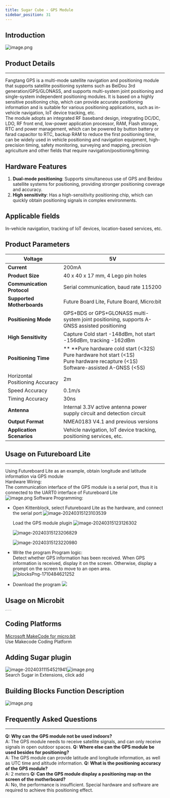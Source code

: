 ```yaml
---
title: Sugar Cube - GPS Module
sidebar_position: 31
---
```



## Introduction

![image.png](https://learn.kittenbot.cn/2024md_pic/1708401312508-04fd0564-eea2-445b-9653-32dff15389f2.png)





## Product Details
---
Fangtang GPS is a multi-mode satellite navigation and positioning module that supports satellite positioning systems such as BeiDou 3rd generation/GPS/GLONASS, and supports multi-system joint positioning and single-system independent positioning modules. It is based on a highly sensitive positioning chip, which can provide accurate positioning information and is suitable for various positioning applications, such as in-vehicle navigation, IoT device tracking, etc.<br />
The module adopts an integrated RF baseband design, integrating DC/DC, LDO, RF front end, low-power application processor, RAM, Flash storage, RTC and power management, which can be powered by button battery or farad capacitor to RTC, backup RAM to reduce the first positioning time, can be widely used in vehicle positioning and navigation equipment, high-precision timing, safety monitoring, surveying and mapping, precision agriculture and other fields that require navigation/positioning/timing.





## Hardware Features
1. **Dual-mode positioning**: Supports simultaneous use of GPS and Beidou satellite systems for positioning, providing stronger positioning coverage and accuracy.
2. **High sensitivity**: Has a high-sensitivity positioning chip, which can quickly obtain positioning signals in complex environments.





## Applicable fields
In-vehicle navigation, tracking of IoT devices, location-based services, etc.





## Product Parameters
| **Voltage** | 5V |
| --- | --- |
| **Current** | 200mA |
| **Product Size** | 40 x 40 x 17 mm, 4 Lego pin holes |
| **Communication Protocol** | Serial communication, baud rate 115200 |
| **Supported Motherboards** | Future Board Lite, Future Board, Micro:bit |
| **Positioning Mode** | GPS+BDS or GPS+GLONASS multi-system joint positioning, supports A-GNSS assisted positioning |
| **High Sensitivity** | Capture Cold start -148dBm, hot start -156dBm, tracking -162dBm |
| **Positioning Time** | ** **Pure hardware cold start (<32S)<br /> Pure hardware hot start (<1S)<br /> Pure hardware recapture (<1S)<br /> Software-assisted A-GNSS (<5S)  |
|  Horizontal Positioning Accuracy   |  2m |
|  Speed Accuracy  | 0.1m/s |
|  Timing Accuracy   |  30ns |
| **Antenna** | Internal 3.3V active antenna power supply circuit and detection circuit |
| **Output Format** | NMEA0183 V4.1 and previous versions |
| **Application Scenarios** |  Vehicle navigation, IoT device tracking, positioning services, etc. |





## Usage on Futureboard Lite
---
Using Futureboard Lite as an example, obtain longitude and latitude information via GPS module<br />
Hardware Wiring:<br />
The communication interface of the GPS module is a serial port, thus it is connected to the UART0 interface of Futureboard Lite<br />
![image.png](https://learn.kittenbot.cn/2024md_pic/1708509761054-465dbb77-f888-43b4-abf5-af70cbceedbf.png)
Software Programming:

- Open Kittenblock, select Futureboard Lite as the hardware, and connect the serial port
  ![image-20240315123103539](https://learn.kittenbot.cn/2024md_pic/image-20240315123103539.png)

  Load the GPS module plugin
  ![image-20240315123126302](https://learn.kittenbot.cn/2024md_pic/image-20240315123126302.png)

  

  ![image-20240315123206829](https://learn.kittenbot.cn/2024md_pic/image-20240315123206829.png)

  

  ![image-20240315123220980](https://learn.kittenbot.cn/2024md_pic/image-20240315123220980.png)

- Write the program
  Program logic:<br />
  Detect whether GPS information has been received. When GPS information is received, display it on the screen. Otherwise, display a prompt on the screen to move to an open area.<br />
  ![blocksPng-1710484621252](https://learn.kittenbot.cn/2024md_pic/blocksPng-1710484621252.png)

- Download the program
![](https://learn.kittenbot.cn/2024md_pic/image-20240315143741337.png)



## Usage on Microbit
<img src="https://learn.kittenbot.cn/2024md_pic/1709112761000-c84282ba-fe71-45c1-8ad4-8e7f6fc4738f.png" alt="Robotbit_compressed.png" style="zoom:10%;" />





##   Coding Platforms
[Microsoft MakeCode for micro:bit](https://makecode.microbit.org/#editor)<br />Use Makecode Coding Platform





## Adding Sugar plugin
![image-20240311154521941](https://learn.kittenbot.cn/2024md_pic/image-20240311154521941.png)![image.png](https://learn.kittenbot.cn/2024md_pic/1709111641678-73b61119-c29c-4b48-add7-375ce9a15935.png)<br />Search Sugar in Extensions, click add





## Building Blocks Function Description
![image.png](https://learn.kittenbot.cn/2024md_pic/1709779943950-c548e350-310a-4faf-ae45-2a756229475c.png)





## Frequently Asked Questions
---
**Q: Why can the GPS module not be used indoors?**<br />A: The GPS module needs to receive satellite signals, and can only receive signals in open outdoor spaces.
**Q: Where else can the GPS module be used besides for positioning?**<br />A: The GPS module can provide latitude and longitude information, as well as UTC time and altitude information.
**Q: What is the positioning accuracy of the GPS module?**<br />A: 2 meters
**Q: Can the GPS module display a positioning map on the screen of the motherboard?**<br />A: No, the performance is insufficient. Special hardware and software are required to achieve this positioning effect.



